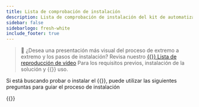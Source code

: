 ```yaml
---
title: Lista de comprobación de instalación
description: Lista de comprobación de instalación del kit de automatización
sidebar: false
sidebarlogo: fresh-white
include_footer: true
---
```

> 🎥 ¿Desea una presentación más visual del proceso de extremo a extremo y los pasos de instalación? Revisa nuestro <a href='https://www.youtube.com/playlist?list=PLi9EhCY4z99VlRg4j7D1Or6XfXbUcEWZy' target='_blank'>{{<product-name>}} Lista de reproducción de vídeo</a> Para los requisitos previos, instalación de la solución y {{<product-name>}} uso.

Si está buscando probar o instalar el {{<product-name>}}, puede utilizar las siguientes preguntas para guiar el proceso de instalación

{{<questions name="/get-started/install-checklist.json" completed="Thank you for completing install checklist" showNavigationButtons=false >}}
